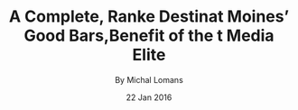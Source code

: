 ---
hero:
  heading: Our Blogs.
  subheading: We Ensure Quality Design.
  image: /images/header/blog-folding-img.jpg
categories:
  - category1
images:
  - image: /images/blog/blog-img1.jpg
    image_alt: ""
title: A Complete, Ranke Destinat Moines’ Good Bars,Benefit of the t Media Elite
date: 22 Jan 2016
author: By Michal Lomans
description: Lorem ipsum dolor sit amet, consectetuer adipiscing elit, sed diam nonum euismod tincidunt ut laoreet dolore magna autem vel eum iriure dolor in.
link:
  content: Read More
---